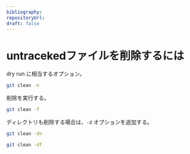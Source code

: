 ```yaml
---
bibliography: 
repositoryUrl:
draft: false
---
```


# untracekedファイルを削除するには

dry run に相当するオプション。

```bash
git clean -n
```
  
削除を実行する。

```bash
git clean -f
```

ディレクトリも削除する場合は、`-d` オプションを追加する。

```bash
git clean -dn
```

```bash
git clean -df
```

